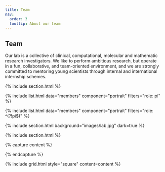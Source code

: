 ```yaml
---
title: Team
nav:
  order: 3
  tooltip: About our team
---
```


## Team

Our lab is a collective of clinical, computational, molecular and mathematic research investigators. We like to perform ambitious research, but operate in a fun, collaborative, and team-oriented environment, and we are strongly committed to mentoring young scientists through internal and international internship schemes.

{% include section.html %}

{% include list.html data="members" component="portrait" filters="role: pi" %}

{% include list.html data="members" component="portrait" filters="role: ^(?!pi$)" %}

{% include section.html background="images/lab.jpg" dark=true %}

{% include section.html %}

{% capture content %}

<!-- {% include figure.html image="images/photo.jpg" %}
{% include figure.html image="images/photo.jpg" %}
{% include figure.html image="images/photo.jpg" %} -->

{% endcapture %}

{% include grid.html style="square" content=content %}
